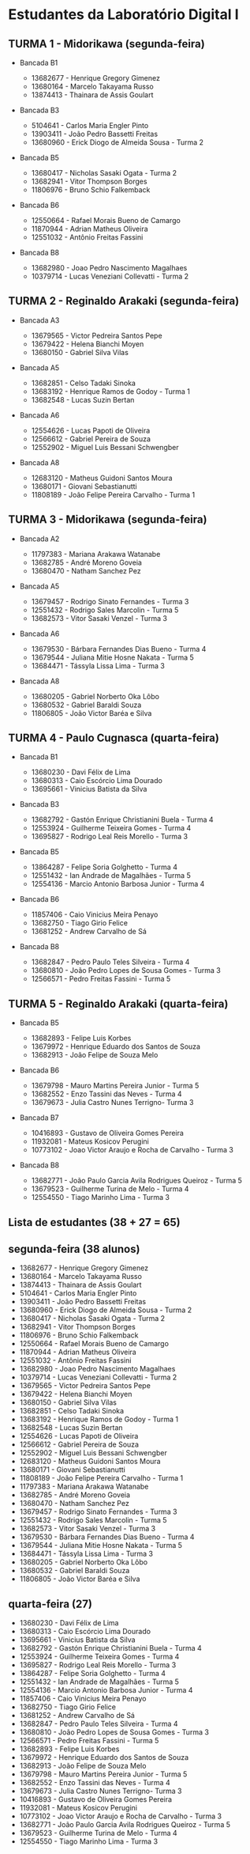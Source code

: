 # Estudantes da Laboratório Digital I

## TURMA 1 - Midorikawa (segunda-feira)
- Bancada B1
    - 13682677 - Henrique Gregory Gimenez
    - 13680164 - Marcelo Takayama Russo
    - 13874413 - Thainara de Assis Goulart

- Bancada B3
    - 5104641  - Carlos Maria Engler Pinto
    - 13903411 - João Pedro Bassetti Freitas
    - 13680960 - Erick Diogo de Almeida Sousa - Turma 2

- Bancada B5
    - 13680417 - Nicholas Sasaki Ogata - Turma 2
    - 13682941 - Vitor Thompson Borges
    - 11806976 - Bruno Schio Falkemback

- Bancada B6
    - 12550664 - Rafael Morais Bueno de Camargo
    - 11870944 - Adrian Matheus Oliveira
    - 12551032 - Antônio Freitas Fassini

- Bancada B8
    - 13682980 - Joao Pedro Nascimento Magalhaes
    - 10379714 - Lucas Veneziani Collevatti - Turma 2

## TURMA 2 - Reginaldo Arakaki (segunda-feira)
- Bancada A3
    - 13679565 - Victor Pedreira Santos Pepe 
    - 13679422 - Helena Bianchi Moyen
    - 13680150 - Gabriel Silva Vilas

- Bancada A5
    - 13682851 - Celso Tadaki Sinoka
    - 13683192 - Henrique Ramos de Godoy - Turma 1
    - 13682548 - Lucas Suzin Bertan

- Bancada A6
    - 12554626 - Lucas Papoti de Oliveira
    - 12566612 - Gabriel Pereira de Souza
    - 12552902 - Miguel Luis Bessani Schwengber

- Bancada A8
    - 12683120 - Matheus Guidoni Santos Moura
    - 13680171 - Giovani Sebastianutti
    - 11808189 - João Felipe Pereira Carvalho - Turma 1

## TURMA 3 - Midorikawa (segunda-feira)
- Bancada A2
    - 11797383 - Mariana Arakawa Watanabe
    - 13682785 - André Moreno Goveia
    - 13680470 - Natham Sanchez Pez

- Bancada A5
    - 13679457 - Rodrigo Sinato Fernandes - Turma 3
    - 12551432 - Rodrigo Sales Marcolin - Turma 5
    - 13682573 - Vitor Sasaki Venzel - Turma 3

- Bancada A6
    - 13679530 - Bárbara Fernandes Dias Bueno - Turma 4
    - 13679544 - Juliana Mitie Hosne Nakata - Turma 5
    - 13684471 - Tássyla Lissa Lima - Turma 3

- Bancada A8
    - 13680205 - Gabriel Norberto Oka Lôbo
    - 13680532 - Gabriel Baraldi Souza
    - 11806805 - João Victor Baréa e Silva

## TURMA 4 - Paulo Cugnasca (quarta-feira)
- Bancada B1
    - 13680230 - Davi Félix de Lima
    - 13680313 - Caio Escórcio Lima Dourado
    - 13695661 - Vinicius Batista da Silva

- Bancada B3
    - 13682792 - Gastón Enrique Christianini Buela - Turma 4
    - 12553924 - Guilherme Teixeira Gomes - Turma 4
    - 13695827 - Rodrigo Leal Reis Morello - Turma 3

- Bancada B5
    - 13864287 - Felipe Soria Golghetto - Turma 4
    - 12551432 - Ian Andrade de Magalhães - Turma 5
    - 12554136 - Marcio Antonio Barbosa Junior - Turma 4

- Bancada B6
    - 11857406 - Caio Vinicius Meira Penayo
    - 13682750 - Tiago Girio Felice
    - 13681252 - Andrew Carvalho de Sá

- Bancada B8
    - 13682847 - Pedro Paulo Teles Silveira - Turma 4
    - 13680810 - João Pedro Lopes de Sousa Gomes - Turma 3
    - 12566571 - Pedro Freitas Fassini - Turma 5

## TURMA 5 - Reginaldo Arakaki (quarta-feira)
- Bancada B5
    - 13682893 - Felipe Luis Korbes
    - 13679972 - Henrique Eduardo dos Santos de Souza
    - 13682913 - João Felipe de Souza Melo

- Bancada B6
    - 13679798 - Mauro Martins Pereira Junior - Turma 5
    - 13682552 - Enzo Tassini das Neves - Turma 4
    - 13679673 - Julia Castro Nunes Terrigno- Turma 3

- Bancada B7
    - 10416893 - Gustavo de Oliveira Gomes Pereira
    - 11932081 - Mateus Kosicov Perugini
    - 10773102 - Joao Victor Araujo e Rocha de Carvalho - Turma 3

- Bancada B8
    - 13682771 - João Paulo Garcia Avila Rodrigues Queiroz - Turma 5
    - 13679523 - Guilherme Turina de Melo - Turma 4
    - 12554550 - Tiago Marinho Lima - Turma 3

## Lista de estudantes (38 + 27 = 65)

## segunda-feira (38 alunos)
- 13682677 - Henrique Gregory Gimenez
- 13680164 - Marcelo Takayama Russo
- 13874413 - Thainara de Assis Goulart
- 5104641  - Carlos Maria Engler Pinto
- 13903411 - João Pedro Bassetti Freitas
- 13680960 - Erick Diogo de Almeida Sousa - Turma 2
- 13680417 - Nicholas Sasaki Ogata - Turma 2
- 13682941 - Vitor Thompson Borges
- 11806976 - Bruno Schio Falkemback
- 12550664 - Rafael Morais Bueno de Camargo
- 11870944 - Adrian Matheus Oliveira
- 12551032 - Antônio Freitas Fassini
- 13682980 - Joao Pedro Nascimento Magalhaes
- 10379714 - Lucas Veneziani Collevatti - Turma 2
- 13679565 - Victor Pedreira Santos Pepe 
- 13679422 - Helena Bianchi Moyen
- 13680150 - Gabriel Silva Vilas
- 13682851 - Celso Tadaki Sinoka
- 13683192 - Henrique Ramos de Godoy - Turma 1
- 13682548 - Lucas Suzin Bertan
- 12554626 - Lucas Papoti de Oliveira
- 12566612 - Gabriel Pereira de Souza
- 12552902 - Miguel Luis Bessani Schwengber
- 12683120 - Matheus Guidoni Santos Moura
- 13680171 - Giovani Sebastianutti
- 11808189 - João Felipe Pereira Carvalho - Turma 1
- 11797383 - Mariana Arakawa Watanabe
- 13682785 - André Moreno Goveia
- 13680470 - Natham Sanchez Pez
- 13679457 - Rodrigo Sinato Fernandes - Turma 3
- 12551432 - Rodrigo Sales Marcolin - Turma 5
- 13682573 - Vitor Sasaki Venzel - Turma 3
- 13679530 - Bárbara Fernandes Dias Bueno - Turma 4
- 13679544 - Juliana Mitie Hosne Nakata - Turma 5
- 13684471 - Tássyla Lissa Lima - Turma 3
- 13680205 - Gabriel Norberto Oka Lôbo
- 13680532 - Gabriel Baraldi Souza
- 11806805 - João Victor Baréa e Silva

## quarta-feira (27)
- 13680230 - Davi Félix de Lima
- 13680313 - Caio Escórcio Lima Dourado
- 13695661 - Vinicius Batista da Silva
- 13682792 - Gastón Enrique Christianini Buela - Turma 4
- 12553924 - Guilherme Teixeira Gomes - Turma 4
- 13695827 - Rodrigo Leal Reis Morello - Turma 3
- 13864287 - Felipe Soria Golghetto - Turma 4
- 12551432 - Ian Andrade de Magalhães - Turma 5
- 12554136 - Marcio Antonio Barbosa Junior - Turma 4
- 11857406 - Caio Vinicius Meira Penayo
- 13682750 - Tiago Girio Felice
- 13681252 - Andrew Carvalho de Sá
- 13682847 - Pedro Paulo Teles Silveira - Turma 4
- 13680810 - João Pedro Lopes de Sousa Gomes - Turma 3
- 12566571 - Pedro Freitas Fassini - Turma 5
- 13682893 - Felipe Luis Korbes
- 13679972 - Henrique Eduardo dos Santos de Souza
- 13682913 - João Felipe de Souza Melo
- 13679798 - Mauro Martins Pereira Junior - Turma 5
- 13682552 - Enzo Tassini das Neves - Turma 4
- 13679673 - Julia Castro Nunes Terrigno- Turma 3
- 10416893 - Gustavo de Oliveira Gomes Pereira
- 11932081 - Mateus Kosicov Perugini
- 10773102 - Joao Victor Araujo e Rocha de Carvalho - Turma 3
- 13682771 - João Paulo Garcia Avila Rodrigues Queiroz - Turma 5
- 13679523 - Guilherme Turina de Melo - Turma 4
- 12554550 - Tiago Marinho Lima - Turma 3